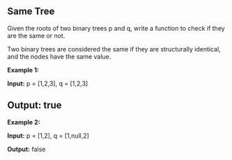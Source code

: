 ## Same Tree

Given the roots of two binary trees p and q, write a function to check if they are the same or not.

Two binary trees are considered the same if they are structurally identical, and the nodes have the same value.

**Example 1:**

**Input:** p = [1,2,3], q = [1,2,3]

**Output:** true
---
**Example 2:**

**Input:** p = [1,2], q = [1,null,2]

**Output:** false

